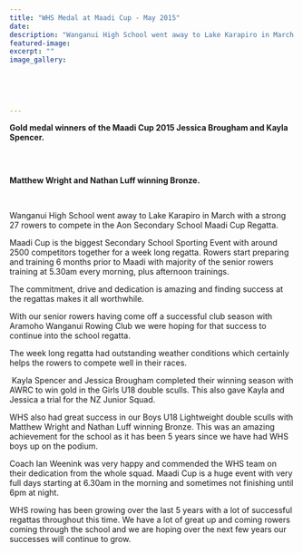 ```yaml
---
title: "WHS Medal at Maadi Cup - May 2015"
date: 
description: "Wanganui High School went away to Lake Karapiro in March with a strong 27 rowers to compete in the Aon Secondary School Maadi Cup Regatta, from River City Press article on 7/5/15..."
featured-image: 
excerpt: ""
image_gallery:
    
    
    
    
    
---
```


<p><strong>Gold medal winners of the Maadi Cup 2015 Jessica Brougham and Kayla Spencer.</strong></p>
<p><strong><br /></strong></p>
<p><img src=http://c1940652.r52.cf0.rackcdn.com/5550294eb8d39a0358000732/bronze-medal-winners-maadi-cup-2015.RCPjpg.jpg alt="" /></p>
<p><strong>Matthew Wright and Nathan Luff winning Bronze.</strong></p>
<p><strong><br /></strong></p>
<p>Wanganui High School went away to Lake Karapiro in March with a strong 27 rowers to compete in the Aon Secondary School Maadi Cup Regatta.</p>
<p>Maadi Cup is the biggest Secondary School Sporting Event with around 2500 competitors together for a week long regatta. Rowers start preparing and training 6 months prior to Maadi with majority of the senior rowers training at 5.30am every morning, plus afternoon trainings.</p>
<p>The commitment, drive and dedication is amazing and finding success at the regattas makes it all worthwhile.</p>
<p>With our senior rowers having come off a successful club season with Aramoho Wanganui Rowing Club we were hoping for that success to continue into the school regatta.</p>
<p>The week long regatta had outstanding weather conditions which certainly helps the rowers to compete well in their races.</p>
<p>&nbsp;Kayla Spencer and Jessica Brougham completed their winning season with AWRC to win gold in the Girls U18 double sculls. This also gave Kayla and Jessica a trial for the NZ Junior Squad.</p>
<p>WHS also had great success in our Boys U18 Lightweight double sculls with Matthew Wright and Nathan Luff winning Bronze. This was an amazing achievement for the school as it has been 5 years since we have had WHS boys up on the podium.</p>
<p>Coach Ian Weenink was very happy and commended the WHS team on their dedication from the whole squad. Maadi Cup is a huge event with very full days starting at 6.30am in the morning and sometimes not finishing until 6pm at night.</p>
<p>WHS rowing has been growing over the last 5 years with a lot of successful regattas throughout this time. We have a lot of great up and coming rowers coming through the school and we are hoping over the next few years our successes will continue to grow.&nbsp;</p>

